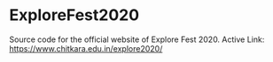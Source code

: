 # ExploreFest2020
Source code for the official website of Explore Fest 2020.
Active Link: https://www.chitkara.edu.in/explore2020/
